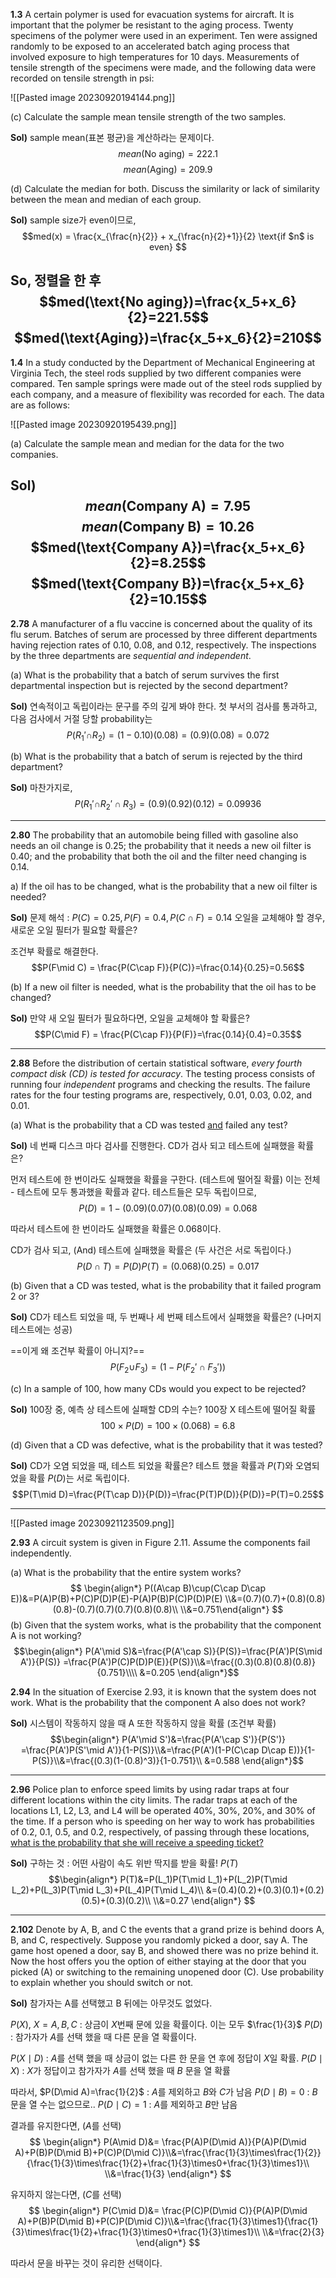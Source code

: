 **1.3** A certain polymer is used for evacuation systems for aircraft. It is important that the polymer be resistant to the aging process. Twenty specimens of the polymer were used in an experiment. Ten were assigned randomly to be exposed to an accelerated batch aging process that involved exposure to high temperatures for 10 days. Measurements of tensile strength of the specimens were made, and the following data were recorded on tensile strength in psi:

![[Pasted image 20230920194144.png]]

(c) Calculate the sample mean tensile strength of the two samples.

**Sol)** sample mean(표본 평균)을 계산하라는 문제이다.
$$mean(\text{No aging}) = 222.1$$
$$mean(\text{Aging})=209.9$$

(d) Calculate the median for both. Discuss the similarity or lack of similarity between the mean and median of each group.

**Sol)** sample size가 even이므로,
$$med(x) = \frac{x_{\frac{n}{2}} + x_{\frac{n}{2}+1}}{2} \text{if $n$ is even}
$$

So, 정렬을 한 후
$$med(\text{No aging})=\frac{x_5+x_6}{2}=221.5$$
$$med(\text{Aging})=\frac{x_5+x_6}{2}=210$$
---

**1.4** In a study conducted by the Department of Mechanical Engineering at Virginia Tech, the steel rods supplied by two different companies were compared. Ten sample springs were made out of the steel rods supplied by each company, and a measure of flexibility was recorded for each. The data are as follows:

![[Pasted image 20230920195439.png]]

(a) Calculate the sample mean and median for the data for the two companies.

**Sol)**
$$mean(\text{Company A}) = 7.95$$
$$mean(\text{Company B}) = 10.26$$
$$med(\text{Company A})=\frac{x_5+x_6}{2}=8.25$$
$$med(\text{Company B})=\frac{x_5+x_6}{2}=10.15$$
---

**2.78** A manufacturer of a flu vaccine is concerned about the quality of its flu serum. Batches of serum are processed by three different departments having rejection rates of 0.10, 0.08, and 0.12, respectively. The inspections by the three departments are *sequential and independent*.

(a) What is the probability that a batch of serum survives the first departmental inspection but is rejected by the second department?

**Sol)** 연속적이고 독립이라는 문구를 주의 깊게 봐야 한다.
첫 부서의 검사를 통과하고, 다음 검사에서 거절 당할 probability는
$$P({R_{1}'\cap}R_2)=(1-0.10)(0.08)=(0.9)(0.08)=0.072$$

(b) What is the probability that a batch of serum is rejected by the third department?

**Sol)** 마찬가지로,
$$P({R_{1}'\cap}R_{2}'\cap R_3)=(0.9)(0.92)(0.12)=0.09936$$

---

**2.80** The probability that an automobile being filled with gasoline also needs an oil change is 0.25; the probability that it needs a new oil filter is 0.40; and the probability that both the oil and the filter need changing is 0.14.

a) If the oil has to be changed, what is the probability that a new oil filter is needed?

**Sol)** 문제 해석 : $P(C)=0.25, P(F)=0.4, P(C\cap F)=0.14$
오일을 교체해야 할 경우, 새로운 오일 필터가 필요할 확률은?

조건부 확률로 해결한다.
$$P(F\mid C) = \frac{P(C\cap F)}{P(C)}=\frac{0.14}{0.25}=0.56$$

(b) If a new oil filter is needed, what is the probability that the oil has to be changed?

**Sol)** 만약 새 오일 필터가 필요하다면, 오일을 교체해야 할 확률은?
$$P(C\mid F) = \frac{P(C\cap F)}{P(F)}=\frac{0.14}{0.4}=0.35$$

---
**2.88** Before the distribution of certain statistical software, *every fourth compact disk (CD) is tested for accuracy*. The testing process consists of running four *independent* programs and checking the results. The failure rates for the four testing programs are, respectively, 0.01, 0.03, 0.02, and 0.01.

(a) What is the probability that a CD was tested <u>and</u> failed any test?

**Sol)** 네 번째 디스크 마다 검사를 진행한다. CD가 검사 되고 테스트에 실패했을 확률은?

먼저 테스트에 한 번이라도 실패했을 확률을 구한다. (테스트에 떨어질 확률)
이는 전체 - 테스트에 모두 통과했을 확률과 같다. 테스트들은 모두 독립이므로,
$$P(D)=1-(0.09)(0.07)(0.08)(0.09)=0.068$$

따라서 테스트에 한 번이라도 실패했을 확률은 $0.068$이다.

CD가 검사 되고, (And) 테스트에 실패했을 확률은 (두 사건은 서로 독립이다.)
$$P(D\cap T)=P(D)P(T)=(0.068)(0.25)=0.017$$

(b) Given that a CD was tested, what is the probability that it failed program 2 or 3?

**Sol)** CD가 테스트 되었을 때, 두 번째나 세 번째 테스트에서 실패했을 확률은? (나머지 테스트에는 성공)

==이게 왜 조건부 확률이 아니지?==
$$P({F_{2}\cup}F_3)=(1-P({F_{2}'}\cap {F_3}'))$$

(c) In a sample of 100, how many CDs would you expect to be rejected?

**Sol)** 100장 중, 예측 상 테스트에 실패할 CD의 수는?
100장 X 테스트에 떨어질 확률
$$100\times P(D)=100\times(0.068)=6.8$$

(d) Given that a CD was defective, what is the probability that it was tested?

**Sol)** CD가 오염 되었을 때, 테스트 되었을 확률은?
테스트 했을 확률과 $P(T)$와 오염되었을 확률 $P(D)$는 서로 독립이다.
$$P(T\mid D)=\frac{P(T\cap D)}{P(D)}=\frac{P(T)P(D)}{P(D)}=P(T)=0.25$$

---

![[Pasted image 20230921123509.png]]

**2.93** A circuit system is given in Figure 2.11. Assume the components fail independently.

(a) What is the probability that the entire system works?
$$
\begin{align*}
P((A\cap B)\cup(C\cap D\cap E))&=P(A)P(B)+P(C)P(D)P(E)-P(A)P(B)P(C)P(D)P(E)
\\&=(0.7)(0.7)+(0.8)(0.8)(0.8)-(0.7)(0.7)(0.7)(0.8)(0.8)\\
\\&=0.751\end{align*}
$$
(b) Given that the system works, what is the probability that the component A is not working?
$$\begin{align*}
P(A'\mid S)&=\frac{P(A'\cap S)}{P(S)}=\frac{P(A')P(S\mid A')}{P(S)}
=\frac{P(A')P(C)P(D)P(E)}{P(S)}\\&=\frac{(0.3)(0.8)(0.8)(0.8)}{0.751}\\\\
&=0.205
\end{align*}$$

**2.94** In the situation of Exercise 2.93, it is known that the system does not work. What is the probability that the component A also does not work?

**Sol)** 시스템이 작동하지 않을 때 A 또한 작동하지 않을 확률 (조건부 확률)
$$\begin{align*}
P(A'\mid S')&=\frac{P(A'\cap S')}{P(S')}
=\frac{P(A')P(S'\mid A')}{1-P(S)}\\&=\frac{P(A')(1-P(C\cap D\cap E))}{1-P(S)}\\&=\frac{(0.3)(1-(0.8)^3)}{1-0.751}\\
&=0.588
\end{align*}$$

---

**2.96** Police plan to enforce speed limits by using radar traps at four different locations within the city limits. The radar traps at each of the locations L1, L2, L3, and L4 will be operated 40%, 30%, 20%, and 30% of the time. If a person who is speeding on her way to work has probabilities of 0.2, 0.1, 0.5, and 0.2, respectively, of passing through these locations, <u>what is the probability that she will receive a speeding ticket?</u>

**Sol)** 구하는 것 : 어떤 사람이 속도 위반 딱지를 받을 확률! $P(T)$
$$\begin{align*}
P(T)&=P(L_1)P(T\mid L_1)+P(L_2)P(T\mid L_2)+P(L_3)P(T\mid L_3)+P(L_4)P(T\mid L_4)\\
&=(0.4)(0.2)+(0.3)(0.1)+(0.2)(0.5)+(0.3)(0.2)\\
\\&=0.27
\end{align*}
$$

---
**2.102** Denote by A, B, and C the events that a grand prize is behind doors A, B, and C, respectively. Suppose you randomly picked a door, say A. The game host opened a door, say B, and showed there was no prize behind it. Now the host offers you the option of either staying at the door that you picked (A) or switching to the remaining unopened door (C). Use probability to explain whether you should switch or not.

**Sol)** 참가자는 A를 선택했고 B 뒤에는 아무것도 없었다.

$P(X),\   X=A,B,C$ : 상금이 $X$번째 문에 있을 확률이다. 이는 모두 $\frac{1}{3}$
$P(D)$ : 참가자가 $A$를 선택 했을 때 다른 문을 열 확률이다.

$P(X\mid D)$ : $A$를 선택 했을 때 상금이 없는 다른 한 문을 연 후에 정답이 $X$일 확률.
$P(D\mid X)$ : $X$가 정답이고 참가자가 $A$를 선택 했을 때 $B$ 문을 열 확률

따라서,
$P(D\mid A)=\frac{1}{2}$ : $A$를 제외하고 $B$와 $C$가 남음
$P(D\mid B)=0$ : $B$문을 열 수는 없으므로..
$P(D\mid C)=1$ : $A$를 제외하고 $B$만 남음

결과를 유지한다면, ($A$를 선택)
$$
\begin{align*}
P(A\mid D)&= \frac{P(A)P(D\mid A)}{P(A)P(D\mid A)+P(B)P(D\mid B)+P(C)P(D\mid C)}\\&=\frac{\frac{1}{3}\times\frac{1}{2}}{\frac{1}{3}\times\frac{1}{2}+\frac{1}{3}\times0+\frac{1}{3}\times1}\\
\\&=\frac{1}{3}
\end{align*}
$$

유지하지 않는다면, ($C$를 선택)
$$
\begin{align*}
P(C\mid D)&= \frac{P(C)P(D\mid C)}{P(A)P(D\mid A)+P(B)P(D\mid B)+P(C)P(D\mid C)}\\&=\frac{\frac{1}{3}\times1}{\frac{1}{3}\times\frac{1}{2}+\frac{1}{3}\times0+\frac{1}{3}\times1}\\
\\&=\frac{2}{3}
\end{align*}
$$

따라서 문을 바꾸는 것이 유리한 선택이다.